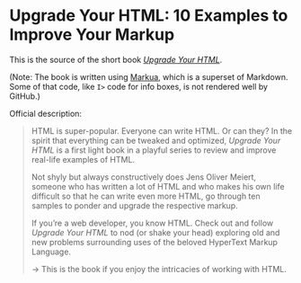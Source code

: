 # Upgrade Your HTML: 10 Examples to Improve Your Markup

This is the source of the short book [_Upgrade Your HTML_](https://meiert.com/en/blog/upgrade-your-html/).

(Note: The book is written using [Markua](https://markua.com/), which is a superset of Markdown. Some of that code, like `I>` code for info boxes, is not rendered well by GitHub.)

Official description:

> HTML is super-popular. Everyone can write HTML. Or can they? In the spirit that everything can be tweaked and optimized, _Upgrade Your HTML_ is a first light book in a playful series to review and improve real-life examples of HTML.
>
> Not shyly but always constructively does Jens Oliver Meiert, someone who has written a lot of HTML and who makes his own life difficult so that he can write even more HTML, go through ten samples to ponder and upgrade the respective markup.
>
> If you’re a web developer, you know HTML. Check out and follow _Upgrade Your HTML_ to nod (or shake your head) exploring old and new problems surrounding uses of the beloved HyperText Markup Language.
>
> → This is the book if you enjoy the intricacies of working with HTML.
